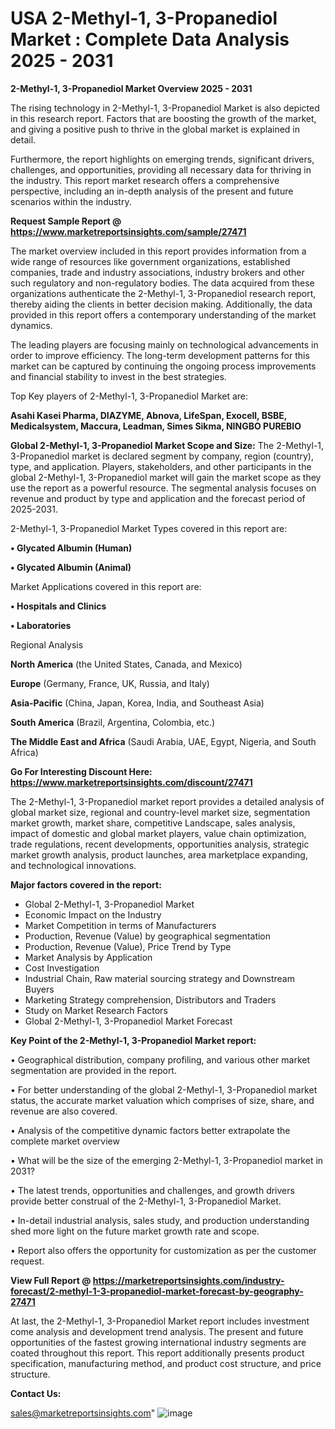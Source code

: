 # USA 2-Methyl-1, 3-Propanediol Market : Complete Data Analysis 2025 - 2031

<Strong> 2-Methyl-1, 3-Propanediol Market Overview 2025 - 2031</strong>

The rising technology in 2-Methyl-1, 3-Propanediol Market is also depicted in this research report. Factors that are boosting the growth of the market, and giving a positive push to thrive in the global market is explained in detail.

Furthermore, the report highlights on emerging trends, significant drivers, challenges, and opportunities, providing all necessary data for thriving in the industry. This report market research offers a comprehensive perspective, including an in-depth analysis of the present and future scenarios within the industry.

<strong>Request Sample Report @ <a href=https://www.marketreportsinsights.com/sample/27471>https://www.marketreportsinsights.com/sample/27471</a></strong>

The market overview included in this report provides information from a wide range of resources like government organizations, established companies, trade and industry associations, industry brokers and other such regulatory and non-regulatory bodies. The data acquired from these organizations authenticate the 2-Methyl-1, 3-Propanediol research report, thereby aiding the clients in better decision making. Additionally, the data provided in this report offers a contemporary understanding of the market dynamics.

The leading players are focusing mainly on technological advancements in order to improve efficiency. The long-term development patterns for this market can be captured by continuing the ongoing process improvements and financial stability to invest in the best strategies.

Top Key players of 2-Methyl-1, 3-Propanediol Market are:

<strong>Asahi Kasei Pharma, DIAZYME, Abnova, LifeSpan, Exocell, BSBE, Medicalsystem, Maccura, Leadman, Simes Sikma, NINGBO PUREBIO</strong>

<strong><b>Global 2-Methyl-1, 3-Propanediol Market Scope and Size:</b></strong>
The 2-Methyl-1, 3-Propanediol market is declared segment by company, region (country), type, and application. Players, stakeholders, and other participants in the global 2-Methyl-1, 3-Propanediol market will gain the market scope as they use the report as a powerful resource. The segmental analysis focuses on revenue and product by type and application and the forecast period of 2025-2031.

2-Methyl-1, 3-Propanediol Market Types covered in this report are:

<strong>• Glycated Albumin (Human)

• Glycated Albumin (Animal)</strong>

Market Applications covered in this report are:

<strong>• Hospitals and Clinics

• Laboratories</strong> 

Regional Analysis

<strong>North America</strong> (the United States, Canada, and Mexico)

<strong>Europe</strong> (Germany, France, UK, Russia, and Italy)

<strong>Asia-Pacific</strong> (China, Japan, Korea, India, and Southeast Asia)

<strong>South America</strong> (Brazil, Argentina, Colombia, etc.)

<strong>The Middle East and Africa</strong> (Saudi Arabia, UAE, Egypt, Nigeria, and South Africa)

<strong>Go For Interesting Discount Here: <a href=https://www.marketreportsinsights.com/discount/27471>https://www.marketreportsinsights.com/discount/27471</a></strong>

The 2-Methyl-1, 3-Propanediol market report provides a detailed analysis of global market size, regional and country-level market size, segmentation market growth, market share, competitive Landscape, sales analysis, impact of domestic and global market players, value chain optimization, trade regulations, recent developments, opportunities analysis, strategic market growth analysis, product launches, area marketplace expanding, and technological innovations.

<strong><b>Major factors covered in the report:</b></strong>
<ul>
  <li>Global 2-Methyl-1, 3-Propanediol Market </li>
  <li>Economic Impact on the Industry</li>
  <li>Market Competition in terms of Manufacturers</li>
  <li>Production, Revenue (Value) by geographical segmentation</li>
  <li>Production, Revenue (Value), Price Trend by Type</li>
  <li>Market Analysis by Application</li>
  <li>Cost Investigation</li>
  <li>Industrial Chain, Raw material sourcing strategy and Downstream Buyers</li>
  <li>Marketing Strategy comprehension, Distributors and Traders</li>
  <li>Study on Market Research Factors</li>
  <li>Global 2-Methyl-1, 3-Propanediol Market Forecast</li>
</ul>

<strong><b>Key Point of the 2-Methyl-1, 3-Propanediol Market report:</b></strong>

• Geographical distribution, company profiling, and various other market segmentation are provided in the report.

• For better understanding of the global 2-Methyl-1, 3-Propanediol market status, the accurate market valuation which comprises of size, share, and revenue are also covered.

• Analysis of the competitive dynamic factors better extrapolate the complete market overview

• What will be the size of the emerging 2-Methyl-1, 3-Propanediol market in 2031?

• The latest trends, opportunities and challenges, and growth drivers provide better construal of the 2-Methyl-1, 3-Propanediol Market.

• In-detail industrial analysis, sales study, and production understanding shed more light on the future market growth rate and scope.

• Report also offers the opportunity for customization as per the customer request.

<strong><b>View Full Report @ <a href=https://marketreportsinsights.com/industry-forecast/2-methyl-1-3-propanediol-market-forecast-by-geography-27471>https://marketreportsinsights.com/industry-forecast/2-methyl-1-3-propanediol-market-forecast-by-geography-27471</a></b></strong>


At last, the 2-Methyl-1, 3-Propanediol Market report includes investment come analysis and development trend analysis. The present and future opportunities of the fastest growing international industry segments are coated throughout this report. This report additionally presents product specification, manufacturing method, and product cost structure, and price structure.

<strong>Contact Us:</strong>

sales@marketreportsinsights.com"
![image](https://github.com/user-attachments/assets/c752602f-92d4-4928-aca6-8d8633a5dd7f)
